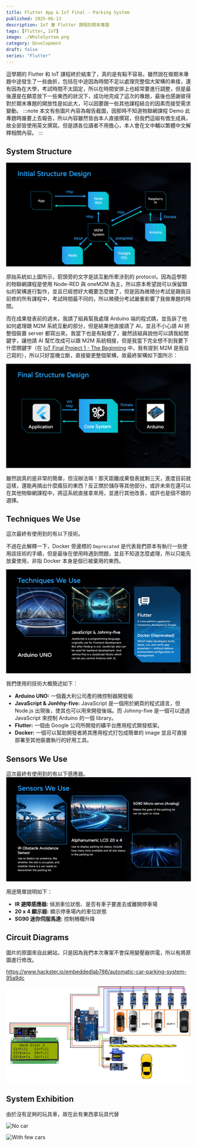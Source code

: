 ```yaml
---
title: Flutter App & IoT Final - Parking System
published: 2025-06-13
description: IoT 兼 Flutter 課程的期末專題
tags: [Flutter, IoT]
image: ./WholeSystem.png
category: Development
draft: false
series: "Flutter"
---
```

這學期的 Flutter 和 IoT 課程終於結束了，真的是有點不容易。雖然說在做期末專題中途發生了一些曲折，包括在中途因為時間不足以處理完整個大架構的串接，還有因為在大學，考試時間不太固定，所以在時間安排上也經常要進行調整，但是最後還是在願意放下一些東西的狀況下，成功地完成了這次的專題，最後也感謝彼得對於期末專題的開放性是如此大，可以因要跟一些其他課程結合的因素而接受需求變動。
:::note
本文有些圖片內容為報告截圖，因那時不知道物聯網課程 Demo 此專題時誰要上去報告，所以內容雖然皆由本人直接撰寫，但我們這組有僑生成員，故全部皆使用英文撰寫。但是請各位讀者不用擔心，本人會在文中輔以繁體中文解釋相關內容。
:::
## System Structure
![Initial structure of the system](./InitialStructure.png)

原始系統如上圖所示，箭頭旁的文字是該互動所牽涉到的 protocol，因為這學期的物聯網課程是使用 Node-RED 與 oneM2M 為主，所以原本希望說可以保留類似的架構進行製作，並且已經想好大概要怎麼做了，但是因為微積分考試是跟我目前修的所有課程中，考試時間最不同的，所以微積分考試嚴重影響了我做專題的時間。

而在成果發表前的週末，我請了組員幫我處理 Arduino 端的程式碼，並告訴了他如何處理跟 M2M 系統互動的部分，但是結果他直接請了 AI，並且不小心請 AI 把整個裝置 server 都寫出來。我當下也是有點傻了，雖然該組員說他可以請我給關鍵字，讓他請 AI 幫忙改成可以跟 M2M 系統相接，但是我當下完全想不到我要下什麼關鍵字（在 [IoT Final Project 1 - The Beginning](/posts/iotproject) 中，我有提到 M2M 是我自己寫的），所以只好當機立斷，直接變更整個架構，故最終架構如下圖所示：

![Final structure](./FinalStructure.png)

雖然說真的是非常的簡單，但沒辦法嘛！那天距離成果發表就剩三天，進度目前就這樣，還能再搞出什麼瘋狂的東西？反正關於儲存等其他部分，或許未來在還可以在其他物聯網課程中，將這系統直接拿來用，並進行其他改善，或許也是個不錯的選擇。

## Techniques We Use
這次最終有使用到的有以下技術。

不過在此解釋一下，Docker 旁邊標的 `Deprecated` 是代表我們原本有執行一些使用該技術的手續，但是最後在使用時遇到問題，並且不知道怎麼處理，所以只能先放棄使用，非指 Docker 本身是個已被棄用的東西。

![Techniques we use in the project](./Technique.png)

我們使用的技術大概簡述如下：
* **Arduino UNO:** 一個義大利公司產的微控制器開發板
* **JavaScript & Jonhhy-five:** JavaScript 是一個用於網頁的程式語言，但 Node.js 出現後，使其也可以用來開發後端。而 Johnny-five 是一個可以透過 JavaScript 來控制 Arduino 的一個 library。
* **Flutter:** 一個由 Google 公司所開發的礦平台應用程式開發框架。
* **Docker:** 一個可以幫助開發者將其應用程式打包成簡單的 image 並且可直接部署至其他裝置執行的好用工具。

## Sensors We Use​
這次最終有使用到的有以下感應器。
![Sensors we use in the project](./Sensors.png)

用途簡單說明如下：
* **IR 避障感應器:** 偵測車位狀態、是否有車子要進去或離開停車場
* **20 x 4 顯示器:** 顯示停車場內的車位狀態
* **SG90 迷你伺服馬達:** 控制柵欄升降

## Circuit Diagrams
圖片的原圖來自此網站，只是因為我們本次專案不會採用變壓器供電，所以有將原圖進行修改。

https://www.hackster.io/embeddedlab786/automatic-car-parking-system-95a9dc

![The circuit](./Circuit.png)

## System Exhibition
由於沒有足夠的玩具車，故在此有東西拿玩具代替

![No car](./System1.png)

![With few cars](./System2.png)